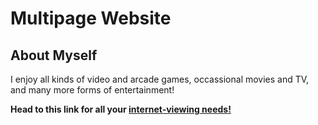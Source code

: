 <!DOCTYPE html>
# Multipage Website

<body>
<html>

<h2>About Myself</h2>
<p>I enjoy all kinds of video and arcade games, occassional movies and TV, and many more forms of entertainment!</p>
<b> Head to this link for all your 
<a href="https://youtube.com">internet-viewing needs!</a>

</body>
</html>
